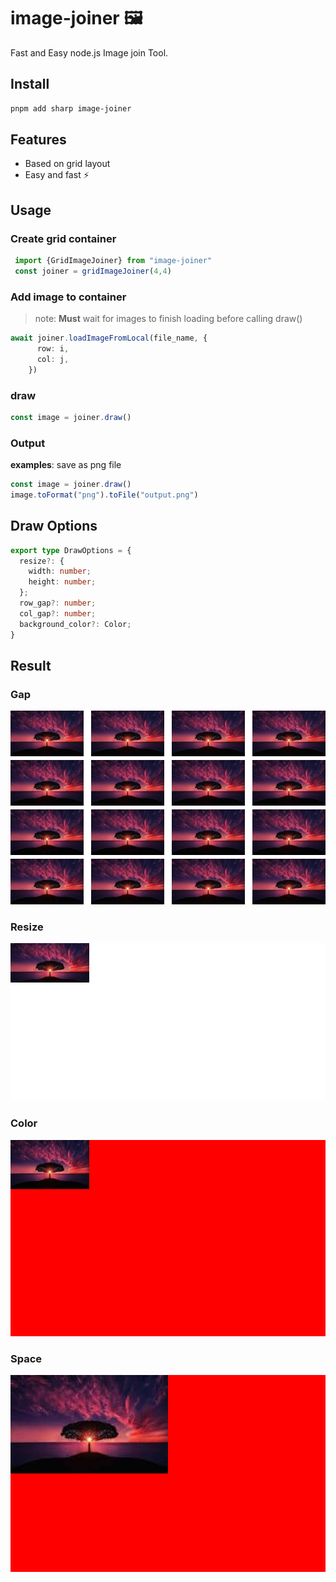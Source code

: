# image-joiner 🖼️

Fast and Easy node.js Image join Tool. 

## Install

```sh
pnpm add sharp image-joiner
```
## Features

- Based on grid layout
- Easy and fast ⚡

## Usage

### Create grid container

```ts
 import {GridImageJoiner} from "image-joiner"
 const joiner = gridImageJoiner(4,4)
```

### Add image to container

> note: **Must** wait for images to finish loading before calling draw()

```ts
await joiner.loadImageFromLocal(file_name, {
      row: i,
      col: j,
    })
```

### draw

 ```ts
 const image = joiner.draw()
 ```

### Output

**examples**: save as png file

```ts
const image = joiner.draw()
image.toFormat("png").toFile("output.png")
```

## Draw Options

```ts
export type DrawOptions = {
  resize?: {
    width: number;
    height: number;
  };
  row_gap?: number;
  col_gap?: number;
  background_color?: Color;
}
```

## Result

### Gap
![](examples/gap.png)

### Resize
![](examples/resize.png)

### Color
![](examples/color.png)

### Space
![](examples/space.png)